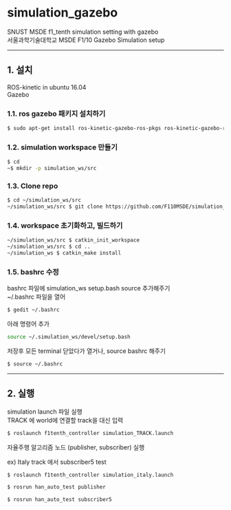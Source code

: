 # simulation_gazebo
SNUST MSDE f1_tenth simulation setting with gazebo  
서울과학기술대학교 MSDE F1/10 Gazebo Simulation setup


---
## 1. 설치
ROS-kinetic in ubuntu 16.04  
Gazebo

### 1.1. ros gazebo 패키지 설치하기

```bash
$ sudo apt-get install ros-kinetic-gazebo-ros-pkgs ros-kinetic-gazebo-ros-control
```


### 1.2. simulation workspace 만들기

```bash
$ cd
~$ mkdir -p simulation_ws/src
```


### 1.3. Clone repo

```bash
$ cd ~/simulation_ws/src
~/simulation_ws/src $ git clone https://github.com/F110MSDE/simulation_gazebo.git
```

### 1.4. workspace 초기화하고, 빌드하기

```bash
~/simulation_ws/src $ catkin_init_workspace
~/simulation_ws/src $ cd ..
~/simulation_ws $ catkin_make install
```

### 1.5. bashrc 수정

bashrc 파일에 simulation_ws setup.bash source 추가해주기  
~/.bashrc 파일을 열어
```bash
$ gedit ~/.bashrc
```
아래 명령어 추가
```bash
source ~/.simulation_ws/devel/setup.bash
```
저장후 모든 terminal 닫았다가 열거나, source bashrc 해주기
```bash
$ source ~/.bashrc
```

---
## 2. 실행

simulation launch 파일 실행  
TRACK 에 world에 연결할 track을 대신 입력
``` bash
$ roslaunch f1tenth_controller simulation_TRACK.launch
```
자율주행 알고리즘 노드 (publisher, subscriber) 실행

ex)  Italy track 에서 subscriber5 test
```bash
$ roslaunch f1tenth_controller simulation_italy.launch
```
```bash
$ rosrun han_auto_test publisher
```
```
$ rosrun han_auto_test subscriber5
```
